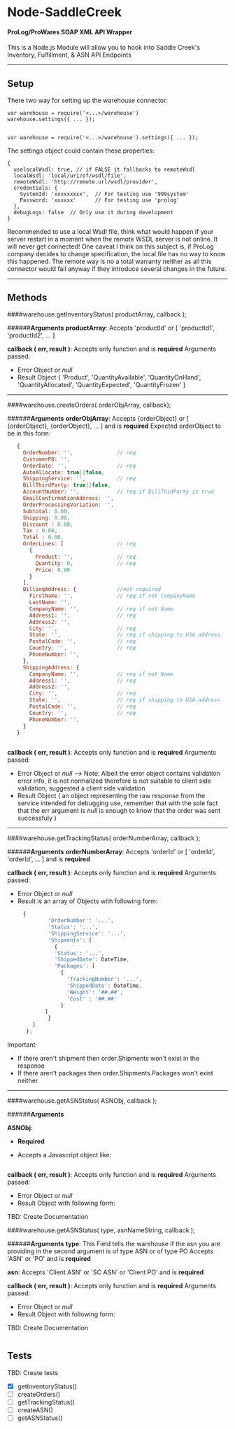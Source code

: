 Node-SaddleCreek
===================
#### ProLog/ProWares SOAP XML API Wrapper
This is a Node.js Module will allow you to hook into Saddle Creek's Inventory, Fulfillment, &amp; ASN API Endpoints 

----------

Setup
-------

There two way for setting up the warehouse connector:
    
    var warehouse = require('<...>/warehouse')
    warehouse.settings({ ... });


    var warehouse = require('<...>/warehouse').settings({ ... });


The settings object could contain these properties:

    { 
      uselocalWsdl: true, // if FALSE it fallbacks to remoteWsdl 
      localWsdl: 'local/uri/of/wsdl/file',
      remoteWsdl: 'http://remote.url/wsdl/provider',
      credentials: {
        SystemId: 'xxxxxxxxx',  // For testing use '999system'
        Password: 'xxxxxx'      // For testing use 'prolog'
      },
      debugLogs: false  // Only use it during development 
    }
Recommended to use a local Wsdl file, think what would happen if your server restart in a moment when the remote WSDL server is not online. It will never get connected!
One caveat I think on this subject is, if  ProLog company decides to change specification, the local file has no way to know this happened. The remote way is no a total warranty neither as all this connector would fail anyway if they introduce several changes in the future.

----------


Methods
-------

####warehouse.getInventoryStatus( productArray, callback );

######**Arguments**
**productArray**: 
 Accepts 'productId' or [ 'productId1', 'productId2', ... ] 
 
**callback ( err, result )**: 
 Accepts only function and is **required**
 Arguments passed: 
 - Error Object or *null*
 - Result Object { 'Product',   'QuantityAvailable',   'QuantityOnHand',   'QuantityAllocated',  'QuantityExpected',  'QuantityFrozen' } 
 

----------

####warehouse.createOrders( orderObjArray, callback);

######**Arguments**
**orderObjArray**: 
 Accepts {orderObject} or [ {orderObject}, {orderObject}, ... ] and is **required**
 Expected orderObject to be in this form:
 
 ```javascript
    {
      OrderNumber: '',              // req
      CustomerPO: '', 
      OrderDate: '',                // req
      AutoAllocate: true||false,
      ShippingService: '',          // req
      BillThirdParty: true||false,
      AccountNumber: '',            // req if BillThidParty is true
      EmailConfirmationAddress: '', 
      OrderProcessingVariation: '',
      Subtotal: 0.00,
      Shipping: 0.00,
      Discount : 0.00,  
      Tax : 0.00,  
      Total : 0.00, 
      OrderLines: [                 // req 
        {
          Product: '',              // req
          Quantity: 0,              // req
          Price: 0.00
        }
      ],                        
      BillingAddress: {             //not required
        FirstName: '',              // req if not CompanyName 
        LastName: '', 
        CompanyName: '',            // req if not Name
        Address1: '',               // req
        Address2: '',
        City: '',                   // req
        State: '',                  // req if shipping to USA address
        PostalCode: '',             // req
        Country: '',                // req
        PhoneNumber: '',            
      },
      ShippingAddress: {
        CompanyName: '',            // req if not Name
        Address1: '',               // req
        Address2: '',
        City: '',                   // req
        State: '',                  // req if shipping to USA address
        PostalCode: '',             // req
        Country: '',                // req
        PhoneNumber: '',            
      }
    }
  
```
 
**callback ( err, result )**: 
 Accepts only function and is **required**
 Arguments passed: 
 - Error Object or *null* --> Note: Albeit the error object contains validation error info, it is not normalized therefore is not suitable to client side validation, suggested a client side validation
 - Result Object ( an object representing the raw response from the service intended for debugging use, remember that with the sole fact that the err argument is *null* is enough to know that the order was sent successfuly  ) 
 
 ----------

####warehouse.getTrackingStatus( orderNumberArray, callback );

######**Arguments**
**orderNumberArray**: 
 Accepts  'orderId' or [  'orderId',  'orderId', ... ] and is **required**
 
**callback ( err, result )**: 
 Accepts only function and is **required**
 Arguments passed: 
 - Error Object or *null*
 - Result is an array of Objects with following form:

 ```javascript
      {
              'OrderNumber': '...',
              'Status': '...',
              'ShippingService': '...',
              'Shipments': [
                {
                'Status': '...',
                'ShippedDate': DateTime,
                'Packages': [
                  {
                    'TrackingNumber': '...',
                    'ShippedDate': DateTime,
                    'Weight': '##.##',
                    'Cost' : '##.##'      
                  }
             ]
              }
         ]
       };
 
 
 ```
  
      
Important: 
 - If there aren't shipment then order.Shipments won't exist in the response 
 - If there aren't packages then order.Shipments.Packages won't exist neither 
 


 ----------
 
 
 ####warehouse.getASNStatus( ASNObj, callback );
 
 ######**Arguments**
  
 **ASNObj**:  
  - **Required**
  - Accepts a Javascript object like:
   
     ```javascript
    
     ```
    
  
 **callback ( err, result )**: 
  Accepts only function and is **required**
  Arguments passed: 
  - Error Object or *null*
  - Result Object with following form:
 
 
 TBD: Create Documentation
  

 

 
 
 

####warehouse.getASNStatus( type, asnNameString, callback );

######**Arguments**
**type**: 
 This Field tells the warehouse if the asn you are providing in the second argument is of type ASN or of type PO 
 Accepts  'ASN' or 'PO' and is **required**
 
**asn**: 
  Accepts  'Client ASN' or 'SC ASN' or 'Client PO' and is **required**
 
**callback ( err, result )**: 
 Accepts only function and is **required**
 Arguments passed: 
 - Error Object or *null*
 - Result Object with following form:


TBD: Create Documentation
 
 ```javascript

 ```





Tests
-------

TBD: Create tests
- [x] getInventoryStatus()
- [ ] createOrders()
- [ ] getTrackingStatus()
- [ ] createASN()
- [ ] getASNStatus()